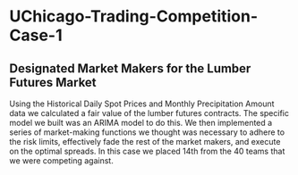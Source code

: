 # UChicago-Trading-Competition-Case-1
## Designated Market Makers for the Lumber Futures Market

Using the Historical Daily Spot Prices and Monthly Precipitation Amount data we calculated a fair value of the lumber futures contracts. The specific model we built was an ARIMA model to do this. We then implemented a series of market-making functions we thought was necessary to adhere to the risk limits, effectively fade the rest of the market makers, and execute on the optimal spreads. 
In this case we placed 14th from the 40 teams that we were competing against.
